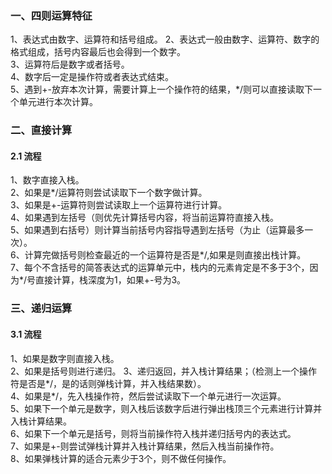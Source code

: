### 一、四则运算特征
1、表达式由数字、运算符和括号组成。
2、表达式一般由数字、运算符、数字的格式组成，括号内容最后也会得到一个数字。  
3、运算符后是数字或者括号。  
4、数字后一定是操作符或者表达式结束。  
5、遇到+-放弃本次计算，需要计算上一个操作符的结果，*/则可以直接读取下一个单元进行本次计算。

### 二、直接计算
#### 2.1 流程
1、数字直接入栈。  
2、如果是*/运算符则尝试读取下一个数字做计算。   
3、如果是+-运算符则尝试读取上一个运算符进行计算。  
4、如果遇到左括号（则优先计算括号内容，将当前运算符直接入栈。  
5、如果遇到右括号）则计算当前括号内容指导遇到左括号（为止（运算最多一次）。  
6、计算完做括号则检查最近的一个运算符是否是*/,如果是则直接出栈计算。  
7、每个不含括号的简答表达式的运算单元中，栈内的元素肯定是不多于3个，因为*/号直接计算，栈深度为1，如果+-号为3。

### 三、递归运算
#### 3.1 流程
1、如果是数字则直接入栈。  
2、如果是括号则进行递归。
3、递归返回，并入栈计算结果；（检测上一个操作符是否是*/，是的话则弹栈计算，并入栈结果数）。  
4、如果是*/，先入栈操作符，然后尝试读取下一个单元进行一次运算。  
5、如果下一个单元是数字，则入栈后该数字后进行弹出栈顶三个元素进行计算并入栈计算结果。  
6、如果下一个单元是括号，则将当前操作符入栈并递归括号内的表达式。  
7、如果是+-则尝试弹栈计算并入栈计算结果，然后入栈当前操作符。  
8、如果弹栈计算的适合元素少于3个，则不做任何操作。  
  

